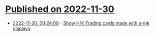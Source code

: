 # [Published on 2022-11-30](index.md)

* [2022-11-30, 00:24:09](https://news.ycombinator.com/item?id=33795296) - [Show HN: Trading cards made with e-ink displays](https://www.wyldcard.io/blog/introducing-wyldcard)

